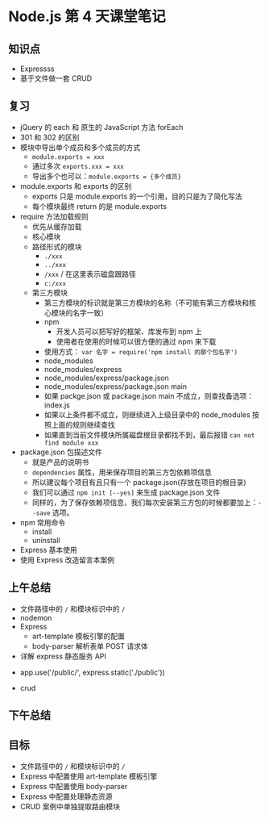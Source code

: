 # Node.js 第 4 天课堂笔记

## 知识点

- Expressss
- 基于文件做一套 CRUD

## 复习

- jQuery 的 each 和 原生的 JavaScript 方法 forEach
- 301 和 302 的区别
- 模块中导出单个成员和多个成员的方式
	+ `module.exports = xxx`
	+ 通过多次 `exports.xxx = xxx`
	+ 导出多个也可以：`module.exports = {多个成员}`
- module.exports 和 exports 的区别
	+ exports 只是 module.exports 的一个引用，目的只是为了简化写法
	+ 每个模块最终 return 的是 module.exports
- require 方法加载规则
	+ 优先从缓存加载
	+ 核心模块
	+ 路径形式的模块
		* `./xxx`
		* `../xxx`
		* `/xxx` / 在这里表示磁盘跟路径
		* `c:/xxx`
	+ 第三方模块
		* 第三方模块的标识就是第三方模块的名称（不可能有第三方模块和核心模块的名字一致）
		* npm
			- 开发人员可以把写好的框架、库发布到 npm 上
			- 使用者在使用的时候可以很方便的通过 npm 来下载
		* 使用方式： `var 名字 = require('npm install 的那个包名字')`
		* node_modules
		* node_modules/express
		* node_modules/express/package.json
		* node_modules/express/package.json main
		* 如果 packge.json 或 package.json main 不成立，则查找备选项：index.js
		* 如果以上条件都不成立，则继续进入上级目录中的 node_modules 按照上面的规则继续查找
		* 如果直到当前文件模块所属磁盘根目录都找不到，最后报错 `can not find module xxx`
- package.json 包描述文件
	+ 就是产品的说明书
	+ `dependencies` 属性，用来保存项目的第三方包依赖项信息
	+ 所以建议每个项目有且只有一个 package.json(存放在项目的根目录)
	+ 我们可以通过 `npm init [--yes]` 来生成 package.json 文件
	+ 同样的，为了保存依赖项信息，我们每次安装第三方包的时候都要加上：`--save` 选项。
- npm 常用命令
	+ install
	+ uninstall
- Express 基本使用
- 使用 Express 改造留言本案例

## 上午总结

-   文件路径中的 `/` 和模块标识中的 `/`
-   nodemon
-   Express
    -   art-template 模板引擎的配置
    -   body-parser 解析表单 POST 请求体
-   详解 express 静态服务 API

*   app.use('/public/', express.static('./public'))

-   crud

## 下午总结

## 目标

-   文件路径中的 `/` 和模块标识中的 `/`
-   Express 中配置使用 art-template 模板引擎
-   Express 中配置使用 body-parser
-   Express 中配置处理静态资源
-   CRUD 案例中单独提取路由模块
